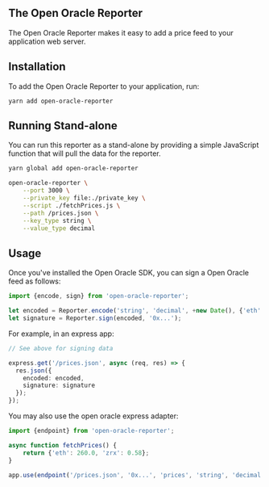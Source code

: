 
## The Open Oracle Reporter

The Open Oracle Reporter makes it easy to add a price feed to your application web server.

## Installation

To add the Open Oracle Reporter to your application, run:

```
yarn add open-oracle-reporter
```

## Running Stand-alone

You can run this reporter as a stand-alone by providing a simple JavaScript function that will pull the data for the reporter.

```bash
yarn global add open-oracle-reporter

open-oracle-reporter \
	--port 3000 \
	--private_key file:./private_key \
	--script ./fetchPrices.js \
	--path /prices.json \
	--key_type string \
	--value_type decimal
```

## Usage

Once you've installed the Open Oracle SDK, you can sign a Open Oracle feed as follows:

```typescript
import {encode, sign} from 'open-oracle-reporter';

let encoded = Reporter.encode('string', 'decimal', +new Date(), {'eth': 260.0, 'zrx': 0.58});
let signature = Reporter.sign(encoded, '0x...');
```

For example, in an express app:

```typescript
// See above for signing data

express.get('/prices.json', async (req, res) => {
  res.json({
	encoded: encoded,
	signature: signature
  });
});
```

You may also use the open oracle express adapter:

```typescript
import {endpoint} from 'open-oracle-reporter';

async function fetchPrices() {
	return {'eth': 260.0, 'zrx': 0.58};
}

app.use(endpoint('/prices.json', '0x...', 'prices', 'string', 'decimal', fetchPrices));
```
